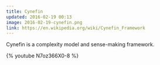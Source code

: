 ```yaml
---
title: Cynefin
updated: 2016-02-19 00:13
image: 2016-02-19-cynefin.png
link: https://en.wikipedia.org/wiki/Cynefin_Framework
---
```


Cynefin is a complexity model and sense-making framework.

{% youtube N7oz366X0-8 %}

